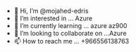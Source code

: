 - 👋 Hi, I’m @mojahed-edris
- 👀 I’m interested in ... Azure  
- 🌱 I’m currently learning ... azure az900 
- 💞️ I’m looking to collaborate on ...Azure 
- 📫 How to reach me ... +966556138763

<!---
mojahed-edris/mojahed-edris is a ✨ special ✨ repository because its `README.md` (this file) appears on your GitHub profile.
You can click the Preview link to take a look at your changes.
--->
